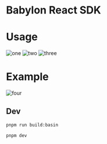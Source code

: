 # Babylon React SDK

# Usage

![one](https://github.com/user-attachments/assets/c74b5355-05cb-41e3-aacb-a73e9648ca15)
![two](https://github.com/user-attachments/assets/5a452361-ea5f-440e-ae71-1b488bc25d53)
![three](https://github.com/user-attachments/assets/58da91e0-c9af-4b1a-ad62-e00dec87e1b6)

# Example

![four](https://github.com/user-attachments/assets/37785bc1-22b3-4988-a838-76dfcc733cd4)


## Dev

```bash
pnpm run build:basin
```

```bash
pnpm dev
```
